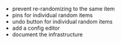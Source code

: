 - prevent re-randomizing to the same item
- pins for individual random items
- undo button for individual random items
- add a config editor
- document the infrastructure
